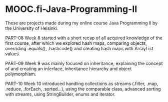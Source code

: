 # MOOC.fi-Java-Programming-II
These are projects made during my online course Java Programming II by the University of Helsinki.

PART-08 Week 8 started with a short recap of all acquired knowledge of the first course, after which we explored hash maps, comparing objects, overriding .equals(), .hashcode() and creating hash maps with ArrayList values.

PART-09 Week 9 was mainly focused on inheritance, explaining the concept of and creating an interface, inheritance hierarchy and object polymorphism.

PART-10 Week 10 introduced handling collections as streams (.filter, .map, .reduce, .forEach, .sorted...), using the comparable class, advanced sorting with streams, using StringBuilder, enums and iterator.
